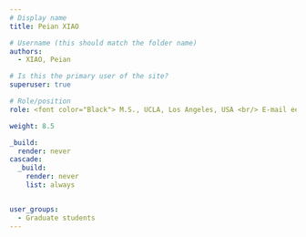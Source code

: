 ```yaml
---
# Display name
title: Peian XIAO

# Username (this should match the folder name)
authors:
  - XIAO, Peian 

# Is this the primary user of the site?
superuser: true

# Role/position
role: <font color="Black"> M.S., UCLA, Los Angeles, USA <br/> E-mail eepeianx at ust.hk</font>

weight: 8.5

_build:
  render: never
cascade:
  _build:
    render: never
    list: always


user_groups:
  - Graduate students
---
```


